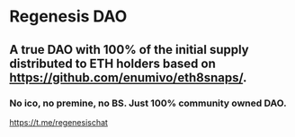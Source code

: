 # Regenesis DAO
## A true DAO with 100% of the initial supply distributed to ETH holders based on https://github.com/enumivo/eth8snaps/.
### No ico, no premine, no BS. Just 100% community owned DAO.

https://t.me/regenesischat
